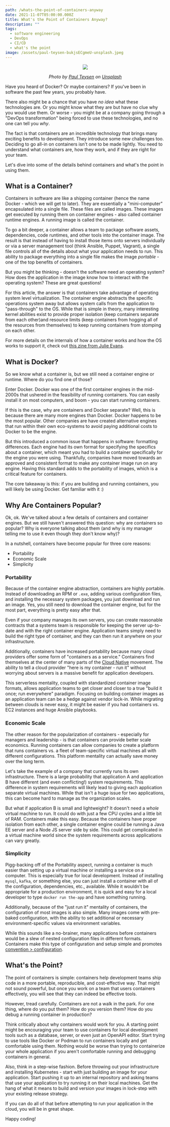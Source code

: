 ```yaml
---
path: /whats-the-point-of-containers-anyway
date: 2021-11-07T05:00:00.000Z
title: What's the Point of Containers Anyway?
description: ""
tags:
  - software engineering
  - DevOps
  - CI/CD
  - what's the point
image: /assets/paul-teysen-bukjsECgmeU-unsplash.jpeg
---
```


<center>

![](../assets/paul-teysen-bukjsECgmeU-unsplash.jpeg)

<i>

Photo by <a href="https://unsplash.com/@hooverpaul55?utm_source=unsplash&utm_medium=referral&utm_content=creditCopyText">Paul Teysen</a> on <a href="https://unsplash.com/s/photos/shipping-container?utm_source=unsplash&utm_medium=referral&utm_content=creditCopyText">Unsplash</a>

</i>
  

</center>

Have you heard of Docker? Or maybe containers? If you've been in software the past few years, you probably have.

There also might be a chance that you have _no idea_ what these technologies are. Or you might know what they are but have no clue why you would use them. Or worse - you might be at a company going through a "DevOps transformation" being forced to use these technologies, and no one can tell you _why_. 

The fact is that containers are an incredible technology that brings many exciting benefits to development. They introduce some new challenges too. Deciding to go all-in on containers isn't one to be made lightly. You need to understand what containers are, how they work, and if they are right for your team.

Let's dive into some of the details behind containers and what's the point in using them.

## What is a Container?

Containers in software are like a shipping container (hence the name Docker - which we will get to later). They are essentially a "mini-computer" encapsulated into a single file. These files are called images. These images get executed by running them on container engines - also called container runtime engines. A running image is called the container.

To go a bit deeper, a container allows a team to package software assets, dependencies, code runtimes, and other tools into the container image. The result is that instead of having to install those items onto servers individually or via a server management tool (think Ansible, Puppet, Vagrant), a single file controls all of the details about what your application needs to run. This ability to package everything into a single file makes the image _portable_ - one of the top benefits of containers. 

But you might be thinking - doesn't the software need an operating system? How does the application in the image know how to interact with the operating system? These are great questions!

For this article, the answer is that containers take advantage of operating system level virtualization. The container engine abstracts the specific operations system away but allows system calls from the application to "pass-through" to the OS. While that is simple in theory, many interesting kernel abilities exist to provide proper isolation (keep containers separate from each other)and resource limits (keep containers from hogging all of the resources from themselves) to keep running containers from stomping on each other.

For more details on the internals of how a container works and how the OS works to support it, check out [this zine from Julie Evans](https://wizardzines.com/zines/containers/).

## What is Docker?

So we know what a container is, but we still need a container engine or runtime. Where do you find one of those? 

Enter Docker. Docker was one of the first container engines in the mid-2000s that ushered in the feasibility of running containers. You can easily install it on most computers, and boom - you can start running containers. 

If this is the case, why are containers and Docker separate? Well, this is because there are many more engines than Docker. Docker happens to be the most popular. Other companies are have created alternative engines that run within their own eco-systems to avoid paying additional costs to Docker to be the engine.

But this introduced a common issue that happens in software: formatting differences. Each engine had its own format for specifying the specifics about a container, which meant you had to build a container specifically for the engine you were using. Thankfully, companies have moved towards an approved and consistent format to make any container image run on any engine. Having this standard adds to the portability of images, which is a critical feature for containers.

The core takeaway is this: if you are building and running containers, you will likely be using Docker. Get familiar with it :)

## Why Are Containers Popular?

Ok, ok. We've talked about a few details of containers and container engines. But we still haven't answered this question: why are containers so popular? Why is everyone talking about them (and why is my manager telling me to use it even though they don't know why)?

In a nutshell, containers have become popular for three core reasons: 

* Portability
* Economic Scale
* Simplicity

### Portability

Because of the container engine abstraction, containers are highly portable. Instead of downloading an RPM or `.exe`, adding various configuration files, and installing the necessary system packages, you just download and run an image. Yes, you still need to download the container engine, but for the most part, everything is pretty easy after that. 

Even if your company manages its own servers, you can create reasonable contracts that a systems team is responsible for keeping the server up-to-date and with the right container engine. Application teams simply need to build the right type of container, and they can then run it anywhere on your infrastructure.

Additionally, containers have increased portability because many cloud providers offer some form of "containers as a service." Containers find themselves at the center of many parts of the [Cloud Native](https://www.cncf.io/) movement. The ability to tell a cloud provider "here is my container - run it" without worrying about servers is a massive benefit for application developers. 

This serverless mentality, coupled with standardized container image formats, allows application teams to get closer and closer to a true "build it once; run everywhere" paradigm. Focusing on building container images as an application team can be a hedge against vendor lock-in. While migrating between clouds is never easy, it might be easier if you had containers vs. EC2 instances and huge Ansible playbooks.

### Economic Scale

The other reason for the popularization of containers - especially for managers and leadership - is that containers can provide better scale economics. Running containers can allow companies to create a platform that runs containers vs. a fleet of team-specific virtual machines all with different configurations. This platform mentality can actually save money over the long term.

Let's take the example of a company that currently runs its own infrastructure. There is a large probability that application A and application B have different (and even conflicting!) system requirements. This difference in system requirements will likely lead to giving each application separate virtual machines. While that isn't a huge issue for two applications, this can become hard to manage as the organization scales.

But what if application B is small and lightweight? It doesn't need a _whole_ virtual machine to run. It could do with just a few CPU cycles and a little bit of RAM. Containers make this easy. Because the containers have proper isolation from each other, a single container engine could be running a Java EE server and a Node JS server side by side. This could get complicated in a virtual machine world since the system requirements across applications can vary greatly.

### Simplicity

Pigg-backing off of the Portability aspect, running a container is much easier than setting up a virtual machine or installing a service on a computer. This is especially true for local development. Instead of installing `mysql`, `kafka`, or something else, you can just install a container with all of the configuration, dependencies, etc., available. While it wouldn't be appropriate for a production environment, it is quick and easy for a local developer to type `docker run the-app` and have something running.

Additionally, because of the "just run it" mentality of containers, the configuration of most images is also simple. Many images come with pre-baked configuration, with the ability to set additional or necessary environment-specific values via environment variables. 

While this sounds like a no-brainer, many applications before containers would be a slew of nested configuration files in different formats. Containers make this type of configuration and setup simple and promotes [convention > configuration](https://en.wikipedia.org/wiki/Convention_over_configuration).

## What's the Point?

The point of containers is simple: containers help development teams ship code in a more portable, reproducible, and cost-effective way. That might not sound powerful, but once you work on a team that users containers effectively, you will see that they can indeed be effective tools.  

However, tread carefully. Containers are not a walk in the park. For one thing, where do you put them? How do you version them? How do you debug a running container in production? 

Think critically about why containers would work for you. A starting point might be encouraging your team to use containers for local development tools such as a database, server, or even just an OpenAPI editor. Start trying to use tools like Docker or Podman to run containers locally and get comfortable using them. Nothing would be worse than trying to containerize your whole application if you aren't comfortable running and debugging containers in general.

Also, think in a step-wise fashion. Before throwing out your infrastructure and installing Kubernetes - start with just building an image for your application. Start pushing it up to an internal repository and asking teams that use your application to try running it on their local machines. Get the hang of what it means to build and version your images in lock-step with your existing release strategy. 

If you can do all of that before attempting to run your application in the cloud, you will be in great shape.

Happy coding!

